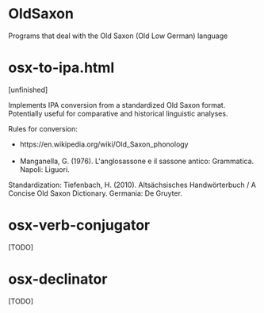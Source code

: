 # OldSaxon
Programs that deal with the Old Saxon (Old Low German) language

<h1><b>osx-to-ipa.html</b></h1> [unfinished] 
<p>Implements IPA conversion from a standardized Old Saxon format. Potentially useful for comparative and historical linguistic analyses.</p>
<p>Rules for conversion: 
  <ul>
    <li><link>https://en.wikipedia.org/wiki/Old_Saxon_phonology</link></li><br>
    <li>Manganella, G. (1976). L'anglosassone e il sassone antico: Grammatica. Napoli: Liguori.
  </ul>
Standardization: Tiefenbach, H. (2010). Altsächsisches Handwörterbuch / A Concise Old Saxon Dictionary. Germania: De Gruyter.
</p>

<h1><b>osx-verb-conjugator</b></h1> [TODO]

<h1><b>osx-declinator</b></h1> [TODO]
